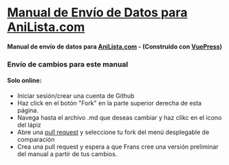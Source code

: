 # [Manual de Envío de Datos para AniLista.com](https://submission-manual.anilista.com/)

#### Manual de envío de datos para [AniLista.com](https://anilista.com/) - (Construido con [VuePress](https://vuepress.vuejs.org/guide/))

### Envío de cambios para este manual

#### Solo online:

- Iniciar sesión/crear una cuenta de Github
- Haz click en el botón "Fork" en la parte superior derecha de esta página.
- Navega hasta el archivo .md que deseas cambiar y haz clikc en el icono del lápiz
- Abre una [pull request](https://github.com/AniLista/submission-manual/compare) y seleccione tu fork del menú desplegable de comparación
- Crea una pull request y espera a que Frans cree una versión preliminar del manual a partir de tus cambios.
